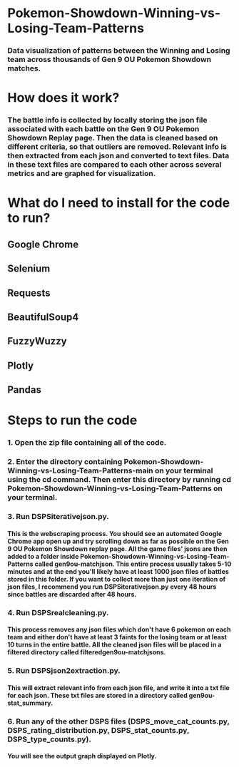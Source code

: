 # Pokemon-Showdown-Winning-vs-Losing-Team-Patterns
### Data visualization of patterns between the Winning and Losing team across thousands of Gen 9 OU Pokemon Showdown matches.
# How does it work?
### The battle info is collected by locally storing the json file associated with each battle on the Gen 9 OU Pokemon Showdown Replay page. Then the data is cleaned based on different criteria, so that outliers are removed. Relevant info is then extracted from each json and converted to text files. Data in these text files are compared to each other across several metrics and are graphed for visualization.
# What do I need to install for the code to run?
## Google Chrome
## Selenium
## Requests
## BeautifulSoup4
## FuzzyWuzzy
## Plotly
## Pandas
# Steps to run the code
### 1. Open the zip file containing all of the code.
### 2. Enter the directory containing Pokemon-Showdown-Winning-vs-Losing-Team-Patterns-main on your terminal using the cd command. Then enter this directory by running cd Pokemon-Showdown-Winning-vs-Losing-Team-Patterns on your terminal.
### 3. Run DSPSiterativejson.py. 
#### This is the webscraping process. You should see an automated Google Chrome app open up and try scrolling down as far as possible on the Gen 9 OU Pokemon Showdown replay page. All the game files' jsons are then added to a folder inside Pokemon-Showdown-Winning-vs-Losing-Team-Patterns called gen9ou-matchjson. This entire process usually takes 5-10 minutes and at the end you'll likely have at least 1000 json files of battles stored in this folder. If you want to collect more than just one iteration of json files, I recommend you run DSPSiterativejson.py every 48 hours since battles are discarded after 48 hours.
### 4. Run DSPSrealcleaning.py. 
#### This process removes any json files which don't have 6 pokemon on each team and either don't have at least 3 faints for the losing team or at least 10 turns in the entire battle. All the cleaned json files will be placed in a filtered directory called filteredgen9ou-matchjsons.
### 5. Run DSPSjson2extraction.py. 
#### This will extract relevant info from each json file, and write it into a txt file for each json. These txt files are stored in a directory called gen9ou-stat_summary.
### 6. Run any of the other DSPS files (DSPS_move_cat_counts.py, DSPS_rating_distribution.py, DSPS_stat_counts.py, DSPS_type_counts.py).
#### You will see the output graph displayed on Plotly.
